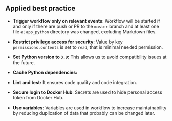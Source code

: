 ## Applied best practice

* **Trigger workflow only on relevant events**: Workflow will be started if and only if there are push or PR to the
  `master` branch and at least one file at `app_python` directory was changed, excluding Markdown files.

* **Restrict privilege access for security**: Value by key `permissions.contents` is set to `read`, that is minimal
  needed permission.

* **Set Python version to `3.9`:** This allows us to avoid compatibility issues at the future.

* **Cache Python dependencies:**
* **Lint and test:** It ensures code quality and code integration.

* **Secure login to Docker Hub**: Secrets are used to hide personal access token from Docker Hub.

* **Use variables**: Variables are used in workflow to increase maintainability by reducing duplication of data that
  probably can be changed later.
